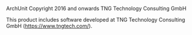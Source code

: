 ArchUnit
Copyright 2016 and onwards TNG Technology Consulting GmbH

This product includes software developed at
TNG Technology Consulting GmbH (https://www.tngtech.com/).